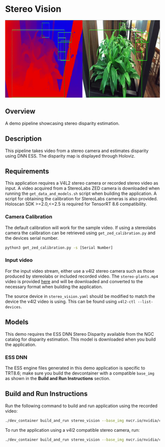 # Stereo Vision

<p align="center">
  <img src="./images/plants.gif" alt="Holoscan Stereo Vision">
</p>

## Overview

A demo pipeline showcasing stereo disparity estimation.

## Description

This pipeline takes video from a stereo camera and estimates disparity using DNN ESS. The disparity map is displayed through Holoviz.

## Requirements

This application requires a V4L2 stereo camera or recorded stereo video as input. A video acquired from a StereoLabs ZED
camera is downloaded when running the `get_data_and_models.sh` script when building the application.
A script for obtaining the calibration for StereoLabs cameras is also provided.
Holoscan SDK >=2.0,<=2.5 is required for TensorRT 8.6 compatibility.
### Camera Calibration

The default calibration will work for the sample video. If using a stereolabs camera the calibration
can be retrieved using `get_zed_calibration.py` and the devices serial number.

```sh
python3 get_zed_calibration.py -s [Serial Number]
```

### Input video

For the input video stream, either use a v4l2 stereo camera such as those produced by stereolabs or included recorded video.
The `stereo-plants.mp4` video is provided [here](https://catalog.ngc.nvidia.com/orgs/nvidia/teams/clara-holoscan/resources/holoscan_stereo_video) and will be downloaded and converted to the necessary format when building the application.

The source device in `stereo_vision.yaml` should be modified to match the device the v4l2 video is
using. This can be found using `v4l2-ctl --list-devices`.


## Models

This demo requires the ESS DNN Stereo Disparity available from the NGC catalog for disparity estimation. This model is downloaded when you build the application.

### ESS DNN

The ESS engine files generated in this demo application is specific to TRT8.6; make sure
you build the devcontainer with a compatible `base_img` as shown in the <b>Build and Run Instructions</b> section.

## Build and Run Instructions

Run the following command to build and run application using the recorded video:
```sh
./dev_container build_and_run stereo_vision --base_img nvcr.io/nvidia/clara-holoscan/holoscan:v2.4.0-dgpu
```

To run the application using a v4l2 compatible stereo camera, run:
```sh
./dev_container build_and_run stereo_vision --base_img nvcr.io/nvidia/clara-holoscan/holoscan:v2.4.0-dgpu --run_args "--source v4l2"
```
